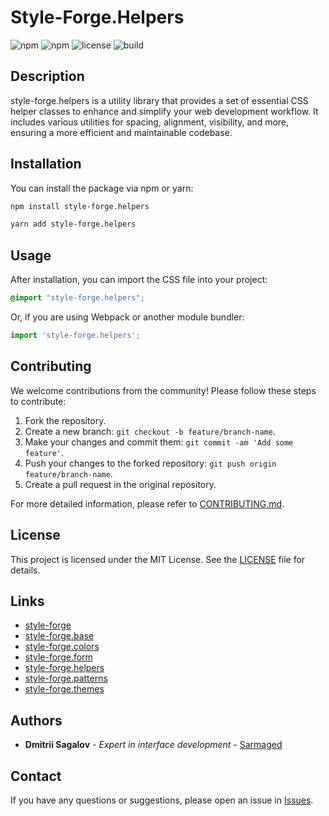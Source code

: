 
# Style-Forge.Helpers

![npm](https://img.shields.io/npm/v/style-forge.helpers)
![npm](https://img.shields.io/npm/dm/style-forge.helpers)
![license](https://img.shields.io/npm/l/style-forge.helpers)
![build](https://github.com/Sarmaged/style-forge.helpers/actions/workflows/publish.yml/badge.svg)

## Description

style-forge.helpers is a utility library that provides a set of essential CSS helper classes to enhance and simplify your web development workflow. It includes various utilities for spacing, alignment, visibility, and more, ensuring a more efficient and maintainable codebase.

## Installation

You can install the package via npm or yarn:

```bash
npm install style-forge.helpers
```

```bash
yarn add style-forge.helpers
```

## Usage

After installation, you can import the CSS file into your project:

```css
@import "style-forge.helpers";
```

Or, if you are using Webpack or another module bundler:

```js
import 'style-forge.helpers';
```

## Contributing

We welcome contributions from the community! Please follow these steps to contribute:

1. Fork the repository.
2. Create a new branch: `git checkout -b feature/branch-name`.
3. Make your changes and commit them: `git commit -am 'Add some feature'`.
4. Push your changes to the forked repository: `git push origin feature/branch-name`.
5. Create a pull request in the original repository.

For more detailed information, please refer to [CONTRIBUTING.md](CONTRIBUTING.md).

## License

This project is licensed under the MIT License. See the [LICENSE](LICENSE) file for details.

## Links

- [style-forge](https://github.com/Sarmaged/style-forge)
- [style-forge.base](https://github.com/Sarmaged/style-forge.base)
- [style-forge.colors](https://github.com/Sarmaged/style-forge.colors)
- [style-forge.form](https://github.com/Sarmaged/style-forge.form)
- [style-forge.helpers](https://github.com/Sarmaged/style-forge.helpers)
- [style-forge.patterns](https://github.com/Sarmaged/style-forge.patterns)
- [style-forge.themes](https://github.com/Sarmaged/style-forge.themes)

## Authors

- **Dmitrii Sagalov** - *Expert in interface development* - [Sarmaged](https://github.com/Sarmaged)

## Contact

If you have any questions or suggestions, please open an issue in [Issues](https://github.com/Sarmaged/style-forge.helpers/issues).
